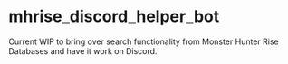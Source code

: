# mhrise_discord_helper_bot

Current WIP to bring over search functionality from Monster Hunter Rise Databases and have it work on Discord.
